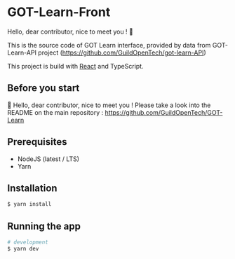 # GOT-Learn-Front
Hello, dear contributor, nice to meet you ! 👋

This is the source code of GOT Learn interface, provided by data from GOT-Learn-API project (https://github.com/GuildOpenTech/got-learn-API)

This project is build with [React](https://fr.react.dev/) and TypeScript.

## Before you start
👋 Hello, dear contributor, nice to meet you !
Please take a look into the README on the main repository : https://github.com/GuildOpenTech/GOT-Learn

## Prerequisites
- NodeJS (latest / LTS)
- Yarn

## Installation

```bash
$ yarn install
```

## Running the app

```bash
# development
$ yarn dev
```
